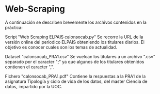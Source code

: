 # Web-Scraping

A continuación se describen brevemente los archivos contenidos en la práctica:

Script "Web Scraping ELPAIS calonsocab.py" Se recorre la URL de la versión online del periodico ELPAIS obteniendo los titulares diarios. El objetivo es conocer cuales son los temas de actualidad.

Dataset "calonsocab_PRA1.csv" Se vuelcan los titulares a un archivo ".csv" separado por el caracter ";" ya que algunos de los titulares obtenidos contienen el caracter ",".

Fichero "calonsocab_PRA1.pdf" Contiene la respuestas a la PRA1 de la asignatura Tipología y ciclo de vida de los datos, del master Ciencia de datos, impartido por la UOC.
